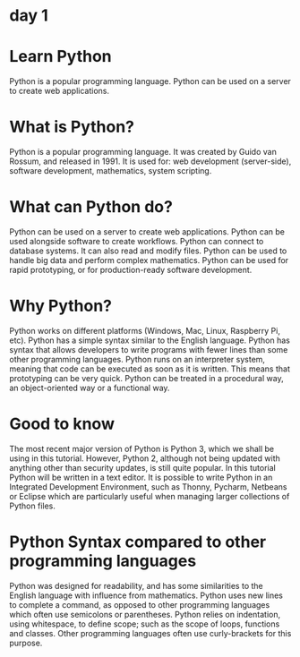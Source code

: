 # day 1

# Learn Python
Python is a popular programming language.
Python can be used on a server to create web applications.

# What is Python?
Python is a popular programming language. It was created by Guido van Rossum, and released in 1991.
It is used for:
  web development (server-side),
  software development,
  mathematics,
  system scripting.
  
# What can Python do?
  Python can be used on a server to create web applications.
  Python can be used alongside software to create workflows.
  Python can connect to database systems. It can also read and modify files.
  Python can be used to handle big data and perform complex mathematics.
  Python can be used for rapid prototyping, or for production-ready software development.
# Why Python?
  Python works on different platforms (Windows, Mac, Linux, Raspberry Pi, etc).
  Python has a simple syntax similar to the English language.
  Python has syntax that allows developers to write programs with fewer lines than some other programming languages.
  Python runs on an interpreter system, meaning that code can be executed as soon as it is written. This means that         prototyping can be very quick.
  Python can be treated in a procedural way, an object-oriented way or a functional way.
# Good to know
  The most recent major version of Python is Python 3, which we shall be using in this tutorial. However, Python 2, although not being updated with anything other than security updates, is still quite popular.
  In this tutorial Python will be written in a text editor. It is possible to write Python in an Integrated Development Environment, such as Thonny, Pycharm, Netbeans or Eclipse which are particularly useful when managing larger collections of Python files.
# Python Syntax compared to other programming languages
Python was designed for readability, and has some similarities to the English language with influence from mathematics.
Python uses new lines to complete a command, as opposed to other programming languages which often use semicolons or parentheses.
Python relies on indentation, using whitespace, to define scope; such as the scope of loops, functions and classes. Other programming languages often use curly-brackets for this purpose.







